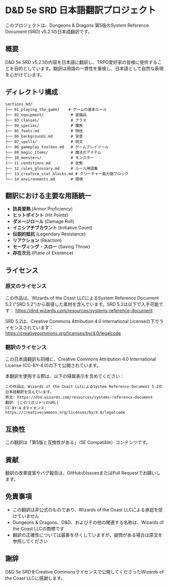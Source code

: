 # D&D 5e SRD 日本語翻訳プロジェクト

このプロジェクトは、Dungeons & Dragons 第5版のSystem Reference Document (SRD) v5.2.1の日本語翻訳です。

## 概要

D&D 5e SRD v5.2.1の内容を日本語に翻訳し、TRPG愛好家の皆様に提供することを目的としています。翻訳は用語の一貫性を重視し、日本語として自然な表現を心がけています。

## ディレクトリ構成

```
sections_md/
├── 01_playing_the_game/    # ゲームの基本ルール
├── 02_equipment/            # 装備品
├── 03_classes/              # クラス
├── 04_species/              # 種族
├── 05_feats.md              # 特技
├── 06_backgrounds.md        # 背景
├── 07_spells/               # 呪文
├── 08_gameplay_toolbox.md   # ゲームプレイツール
├── 09_magic_items/          # 魔法のアイテム
├── 10_monsters/             # モンスター
├── 11_conditions.md         # 状態
├── 12_rules_glossary.md     # ルール用語集
├── 13_creature_stat_blocks.md # クリーチャー能力値ブロック
└── 14_environments.md       # 環境
```

## 翻訳における主要な用語統一

- **防具習熟** (Armor Proficiency)
- **ヒットポイント** (Hit Points)
- **ダメージロール** (Damage Roll)
- **イニシアチブカウント** (Initiative Count)
- **伝説的抵抗** (Legendary Resistance)
- **リアクション** (Reaction)
- **セーヴィング・スロー** (Saving Throw)
- **存在次元** (Plane of Existence)

## ライセンス

### 原文のライセンス

この作品は、Wizards of the Coast LLCによるSystem Reference Document 5.2 ("SRD 5.2")から取得した素材を含んでいます。SRD 5.2は以下で入手可能です：
https://dnd.wizards.com/resources/systems-reference-document

SRD 5.2は、Creative Commons Attribution 4.0 International Licenseの下でライセンスされています：
https://creativecommons.org/licenses/by/4.0/legalcode

### 翻訳のライセンス

この日本語翻訳も同様に、Creative Commons Attribution 4.0 International License (CC-BY-4.0)の下で公開されています。

本翻訳を使用する際は、以下の帰属表示を含めてください：

```
この作品は、Wizards of the Coast LLCによるSystem Reference Document 5.2の日本語翻訳を含んでいます。
原文: https://dnd.wizards.com/resources/systems-reference-document
翻訳: [このリポジトリのURL]
CC-BY-4.0ライセンス: https://creativecommons.org/licenses/by/4.0/legalcode
```

## 互換性

この翻訳は「第5版と互換性がある」（5E Compatible）コンテンツです。

## 貢献

翻訳の改善提案やバグ報告は、GitHubのIssuesまたはPull Requestでお願いします。

## 免責事項

- この翻訳は非公式のものであり、Wizards of the Coast LLCによる承認を受けていません
- Dungeons & Dragons、D&D、およびその他の関連する名称は、Wizards of the Coast LLCの商標です
- 翻訳の正確性については最善を尽くしていますが、疑問がある場合は原文を参照してください

## 謝辞

D&D 5e SRDをCreative Commonsライセンスで公開してくださったWizards of the Coast LLCに感謝します。